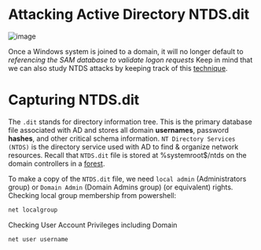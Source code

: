 # Attacking Active Directory NTDS.dit

![image](https://github.com/offensivecyber03/htbacademy/assets/71892943/5695c495-1b02-471a-9aac-cc2a54a8155d)

Once a Windows system is joined to a domain, it will no longer default to _referencing the SAM database to validate logon requests_
Keep in mind that we can also study NTDS attacks by keeping track of this [technique](https://attack.mitre.org/techniques/T1003/003/).

# Capturing NTDS.dit
The `.dit` stands for directory information tree. This is the primary database file associated with AD and stores all domain **usernames**, password **hashes**, and other critical schema information.
`NT Directory Services (NTDS)` is the directory service used with AD to find & organize network resources. Recall that `NTDS.dit` file is stored at %systemroot$/ntds on the domain controllers in a [forest](https://learn.microsoft.com/en-us/windows-server/identity/ad-ds/plan/using-the-organizational-domain-forest-model).

To make a copy of the `NTDS.dit` file, we need `local admin` (Administrators group) or `Domain Admin` (Domain Admins group) (or equivalent) rights.<br>
Checking local group membership from powershell:
```bash
net localgroup
```
Checking User Account Privileges including Domain
```bash
net user username
```
